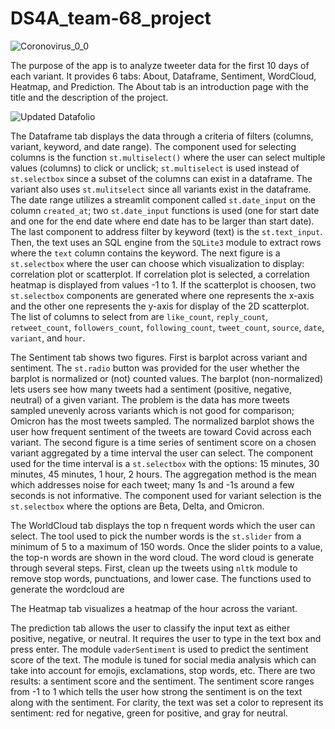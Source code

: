 # DS4A_team-68_project

![Coronovirus_0_0](https://user-images.githubusercontent.com/92189294/160304123-219c9b35-80c1-4b1f-9505-3b3f0702b5e6.png)


The purpose of the app is to analyze tweeter data for the first 10 days of each variant. It provides 6 tabs: About, Dataframe, Sentiment, WordCloud, Heatmap, and Prediction. The About tab is an introduction page with the title and the description of the project. 

![Updated Datafolio](https://user-images.githubusercontent.com/92189294/168408987-9c369b70-696d-4bfc-a29c-af11649c5eff.png)


  The Dataframe tab displays the data through a criteria of filters (columns, variant, keyword, and date range). The component used for selecting columns is the function `st.multiselect()` where the user can select multiple values (columns) to click or unclick; `st.multiselect` is used instead of `st.selectbox` since a subset of the columns can exist in a dataframe. The variant also uses `st.mulitselect` since all variants exist in the dataframe. The date range utilizes a streamlit component called `st.date_input` on the column `created_at`; two `st.date_input` functions is used (one for start date and one for the end date where end date has to be larger than start date). The last component to address filter by keyword (text) is the `st.text_input`. Then, the text uses an SQL engine from the `SQLite3` module to extract rows where the `text` column contains the keyword. The next figure is a `st.selectbox` where the user can choose which visualization to display: correlation plot or scatterplot. If correlation plot is selected, a correlation heatmap is displayed from values -1 to 1. If the scatterplot is choosen, two `st.selectbox` components are generated where one represents the x-axis and the other one represents the y-axis for display of the 2D scatterplot. The list of columns to select from are `like_count`, `reply_count`, `retweet_count`, `followers_count`, `following_count`, `tweet_count`, `source`, `date`, `variant`, and `hour`.
  
  The Sentiment tab shows two figures. First is barplot across variant and sentiment. The `st.radio` button was provided for the user whether the barplot is normalized or (not) counted values. The barplot (non-normalized) lets users see how many tweets had a sentiment (positive, negative, neutral) of a given variant. The problem is the data has more tweets sampled unevenly across variants which is not good for comparison; Omicron has the most tweets sampled. The normalized barplot shows the user how frequent sentiment of the tweets are toward Covid across each variant. The second figure is a time series of sentiment score on a chosen variant aggregated by a time interval the user can select. The component used for the time interval is a `st.selectbox` with the options: 15 minutes, 30 minutes, 45 minutes, 1 hour, 2 hours. The aggregation method is the mean which addresses noise for each tweet; many 1s and -1s around a few seconds is not informative. The component used for variant selection is the `st.selectbox` where the options are Beta, Delta, and Omicron.
  
  The WorldCloud tab displays the top n frequent words which the user can select. The tool used to pick the number words is the `st.slider` from a minimum of 5 to a maximum of 150 words. Once the slider points to a value, the top-n words are shown in the word cloud. The word cloud is generate through several steps. First, clean up the tweets using `nltk` module to remove stop words, punctuations, and lower case. The functions used to generate the wordcloud are  

  The Heatmap tab visualizes a heatmap of the hour across the variant.
  
  The prediction tab allows the user to classify the input text as either positive, negative, or neutral. It requires the user to type in the text box and press enter. The module `vaderSentiment` is used to predict the sentiment score of the text. The module is tuned for social media analysis which can take into account for emojis, exclamations, stop words, etc. There are two results: a sentiment score and the sentiment. The sentiment score ranges from -1 to 1 which tells the user how strong the sentiment is on the text along with the sentiment. For clarity, the text was set a color to represent its sentiment: red for negative, green for positive, and gray for neutral. 
